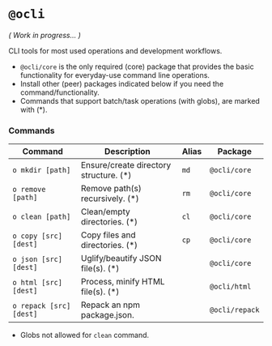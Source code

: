 # `@ocli`

_( Work in progress... )_  

CLI tools for most used operations and development workflows.

- `@ocli/core` is the only required (core) package that provides the basic functionality for everyday-use command line operations. 
- Install other (peer) packages indicated below if you need the command/functionality. 
- Commands that support batch/task operations (with globs), are marked with (*).

### Commands

| Command                 | Description                            | Alias | Package        |
| ----------------------- | -------------------------------------- | ----- | -------------- |
| `o mkdir [path]`        | Ensure/create directory structure. (*) | `md`  | `@ocli/core`   |
| `o remove [path]`       | Remove path(s) recursively. (*)        | `rm`  | `@ocli/core`   |
| `o clean [path]`        | Clean/empty directories. (*)           | `cl`  | `@ocli/core`   |
| `o copy [src] [dest]`   | Copy files and directories. (*)        | `cp`  | `@ocli/core`   |
| `o json [src] [dest]`   | Uglify/beautify JSON file(s). (*)      |       | `@ocli/core`   |
| `o html [src] [dest]`   | Process, minify HTML file(s). (*)      |       | `@ocli/html`   |
| `o repack [src] [dest]` | Repack an npm package.json.            |       | `@ocli/repack` |

- Globs not allowed for `clean` command.